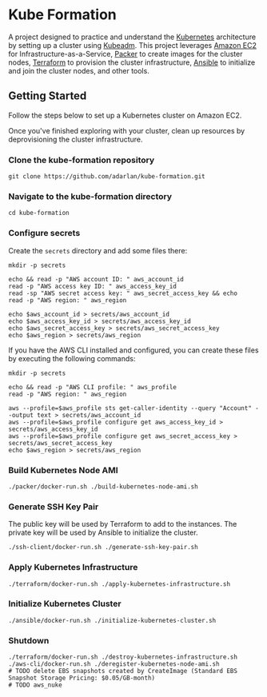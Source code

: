 # Kube Formation

A project designed to practice and understand the [Kubernetes](https://kubernetes.io/) architecture by setting up a cluster using [Kubeadm](https://kubernetes.io/docs/reference/setup-tools/kubeadm/). This project leverages [Amazon EC2](https://aws.amazon.com/ec2/) for Infrastructure-as-a-Service, [Packer](https://packer.io/) to create images for the cluster nodes, [Terraform](https://terraform.io/) to provision the cluster infrastructure, [Ansible](https://ansible.com/) to initialize and join the cluster nodes, and other tools.

## Getting Started

Follow the steps below to set up a Kubernetes cluster on Amazon EC2.

Once you've finished exploring with your cluster, clean up resources by deprovisioning the cluster infrastructure.

### Clone the kube-formation repository

```shell
git clone https://github.com/adarlan/kube-formation.git
```

### Navigate to the kube-formation directory

```shell
cd kube-formation
```

### Configure secrets

Create the `secrets` directory and add some files there:

```shell
mkdir -p secrets

echo && read -p "AWS account ID: " aws_account_id
read -p "AWS access key ID: " aws_access_key_id
read -sp "AWS secret access key: " aws_secret_access_key && echo
read -p "AWS region: " aws_region

echo $aws_account_id > secrets/aws_account_id
echo $aws_access_key_id > secrets/aws_access_key_id
echo $aws_secret_access_key > secrets/aws_secret_access_key
echo $aws_region > secrets/aws_region
```

If you have the AWS CLI installed and configured, you can create these files by executing the following commands:

```shell
mkdir -p secrets

echo && read -p "AWS CLI profile: " aws_profile
read -p "AWS region: " aws_region

aws --profile=$aws_profile sts get-caller-identity --query "Account" --output text > secrets/aws_account_id
aws --profile=$aws_profile configure get aws_access_key_id > secrets/aws_access_key_id
aws --profile=$aws_profile configure get aws_secret_access_key > secrets/aws_secret_access_key
echo $aws_region > secrets/aws_region
```

### Build Kubernetes Node AMI

```shell
./packer/docker-run.sh ./build-kubernetes-node-ami.sh
```

### Generate SSH Key Pair

The public key will be used by Terraform to add to the instances.
The private key will be used by Ansible to initialize the cluster.

```shell
./ssh-client/docker-run.sh ./generate-ssh-key-pair.sh
```

### Apply Kubernetes Infrastructure

```shell
./terraform/docker-run.sh ./apply-kubernetes-infrastructure.sh
```

<!-- TODO wait instances initialize? -->

### Initialize Kubernetes Cluster

```shell
./ansible/docker-run.sh ./initialize-kubernetes-cluster.sh
```

### Shutdown

```shell
./terraform/docker-run.sh ./destroy-kubernetes-infrastructure.sh
./aws-cli/docker-run.sh ./deregister-kubernetes-node-ami.sh
# TODO delete EBS snapshots created by CreateImage (Standard EBS Snapshot Storage Pricing: $0.05/GB-month)
# TODO aws_nuke
```

